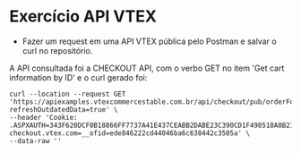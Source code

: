 # Exercício API VTEX

- Fazer um request em uma API VTEX pública pelo Postman e salvar o curl no repositório.

A API consultada foi a CHECKOUT API, com o verbo GET no item 'Get cart information by ID' e o curl gerado foi:

``` 
curl --location --request GET 'https://apiexamples.vtexcommercestable.com.br/api/checkout/pub/orderForm/ede846222cd44046ba6c638442c3505a?refreshOutdatedData=true' \
--header 'Cookie: .ASPXAUTH=343F620DCF0B18866FF7737A41E437CEABB2DABE23C390CD1F490518A0B215DA09929CD75273C5B46B0C96F41F43BFC0973685230B0FD63B54B4E53DE00887CDFA533254538FEA01B07A786304CFB37796AA1B146BDA2959D9677C589095CAFFAB7757F1237564E13B9C241807887D5E2371F99E0EF0709A40B12DFB8F4F0D00A3F070EEC56756C25F2A5CA7CB63F8D93ACAD82B585B24D9077BC5699AD88864A56EE3CA; checkout.vtex.com=__ofid=ede846222cd44046ba6c638442c3505a' \
--data-raw '' 
```